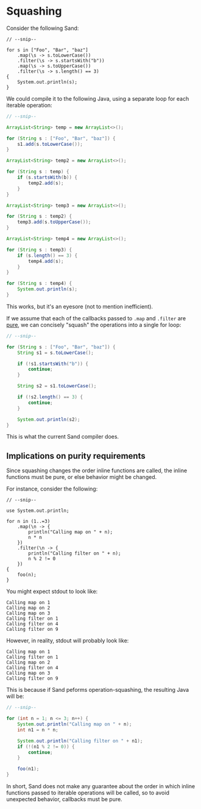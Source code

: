 # Squashing

Consider the following Sand:

```sand
// --snip--

for s in ["Foo", "Bar", "baz"]
    .map(\s -> s.toLowerCase())
    .filter(\s -> s.startsWith("b"))
    .map(\s -> s.toUpperCase())
    .filter(\s -> s.length() == 3)
{
    System.out.println(s);
}
```

We could compile it to the following Java, using a separate loop for each iterable operation:

```java
// --snip--

ArrayList<String> temp = new ArrayList<>();

for (String s : ["Foo", "Bar", "baz"]) {
    s1.add(s.toLowerCase());
}

ArrayList<String> temp2 = new ArrayList<>();

for (String s : temp) {
    if (s.startsWith(b)) {
        temp2.add(s);
    }
}

ArrayList<String> temp3 = new ArrayList<>();

for (String s : temp2) {
    temp3.add(s.toUpperCase());
}

ArrayList<String> temp4 = new ArrayList<>();

for (String s : temp3) {
    if (s.length() == 3) {
        temp4.add(s);
    }
}

for (String s : temp4) {
    System.out.println(s);
}
```

This works, but it's an eyesore (not to mention inefficient).

If we assume that each of the callbacks passed to `.map` and `.filter` are [pure](../../feature_list/inline_funcs/vocab_defs.md#pure-vs-impure-functions), we can concisely "squash" the operations into a single for loop:

```java
// --snip--

for (String s : ["Foo", "Bar", "baz"]) {
    String s1 = s.toLowerCase();

    if (!s1.startsWith("b")) {
        continue;
    }

    String s2 = s1.toLowerCase();

    if (!s2.length() == 3) {
        continue;
    }

    System.out.println(s2);
}
```

This is what the current Sand compiler does.

## Implications on purity requirements

Since squashing changes the order inline functions are called, the inline functions must be pure, or else behavior might be changed.

For instance, consider the following:

```sand
// --snip--

use System.out.println;

for n in (1..=3)
    .map(\n -> {
        println("Calling map on " + n);
        n * n
    })
    .filter(\n -> {
        println("Calling filter on " + n);
        n % 2 != 0
    })
{
    foo(n);
}
```

You might expect stdout to look like:

```text
Calling map on 1
Calling map on 2
Calling map on 3
Calling filter on 1
Calling filter on 4
Calling filter on 9
```

However, in reality, stdout will probably look like:

```text
Calling map on 1
Calling filter on 1
Calling map on 2
Calling filter on 4
Calling map on 3
Calling filter on 9
```

This is because if Sand peforms operation-squashing, the resulting Java will be:

```java
// --snip--

for (int n = 1; n <= 3; n++) {
    System.out.println("Calling map on " + n);
    int n1 = n * n;

    System.out.println("Calling filter on " + n1);
    if (!(n1 % 2 != 0)) {
        continue;
    }

    foo(n1);
}
```

In short, Sand does not make any guarantee about the order in which inline functions passed to iterable operations will be called, so to avoid unexpected behavior, callbacks must be pure.
